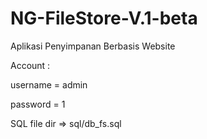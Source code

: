 # NG-FileStore-V.1-beta

Aplikasi Penyimpanan Berbasis Website

Account :

username = admin

password = 1

SQL file
dir => sql/db_fs.sql
